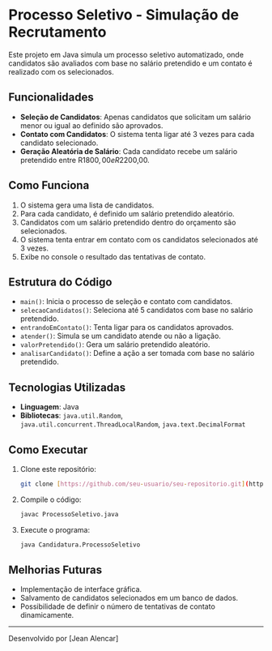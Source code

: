 # Processo Seletivo - Simulação de Recrutamento

Este projeto em Java simula um processo seletivo automatizado, onde candidatos são avaliados com base no salário pretendido e um contato é realizado com os selecionados.

## Funcionalidades
- **Seleção de Candidatos**: Apenas candidatos que solicitam um salário menor ou igual ao definido são aprovados.
- **Contato com Candidatos**: O sistema tenta ligar até 3 vezes para cada candidato selecionado.
- **Geração Aleatória de Salário**: Cada candidato recebe um salário pretendido entre R$1800,00 e R$2200,00.

## Como Funciona
1. O sistema gera uma lista de candidatos.
2. Para cada candidato, é definido um salário pretendido aleatório.
3. Candidatos com um salário pretendido dentro do orçamento são selecionados.
4. O sistema tenta entrar em contato com os candidatos selecionados até 3 vezes.
5. Exibe no console o resultado das tentativas de contato.

## Estrutura do Código
- `main()`: Inicia o processo de seleção e contato com candidatos.
- `selecaoCandidatos()`: Seleciona até 5 candidatos com base no salário pretendido.
- `entrandoEmContato()`: Tenta ligar para os candidatos aprovados.
- `atender()`: Simula se um candidato atende ou não a ligação.
- `valorPretendido()`: Gera um salário pretendido aleatório.
- `analisarCandidato()`: Define a ação a ser tomada com base no salário pretendido.

## Tecnologias Utilizadas
- **Linguagem**: Java
- **Bibliotecas**: `java.util.Random`, `java.util.concurrent.ThreadLocalRandom`, `java.text.DecimalFormat`

## Como Executar
1. Clone este repositório:
   ```bash
   git clone [https://github.com/seu-usuario/seu-repositorio.git](https://github.com/JeanAlencar01/Dio-Trilha-Java-Basico/blob/main/Controle-Candidatos/Processo-Seletivo/src/Candidatura/ProcessoSeletivo.java)
   ```
2. Compile o código:
   ```bash
   javac ProcessoSeletivo.java
   ```
3. Execute o programa:
   ```bash
   java Candidatura.ProcessoSeletivo
   ```

## Melhorias Futuras
- Implementação de interface gráfica.
- Salvamento de candidatos selecionados em um banco de dados.
- Possibilidade de definir o número de tentativas de contato dinamicamente.

---
Desenvolvido por [Jean Alencar]

